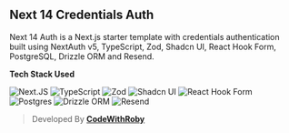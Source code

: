 ## Next 14 Credentials Auth

Next 14 Auth is a Next.js starter template with credentials authentication built using NextAuth v5, TypeScript, Zod, Shadcn UI, React Hook Form, PostgreSQL, Drizzle ORM and Resend.

**Tech Stack Used**

![Next.JS](https://img.shields.io/badge/Next.JS-000000?logo=nextdotjs)
![TypeScript](https://img.shields.io/badge/TypeScript-000000?logo=typescript)
![Zod](https://img.shields.io/badge/Zod-000000?logo=zod)
![Shadcn UI](https://img.shields.io/badge/Shadcn_UI-000000?logo=shadcnui)
![React Hook Form](https://img.shields.io/badge/React_Hook_Form-000000?logo=reacthookform)
![Postgres](https://img.shields.io/badge/PostgreSQL-000000?logo=postgresql)
![Drizzle ORM](https://img.shields.io/badge/Drizzle_ORM-000000?logo=drizzle)
![Resend](https://img.shields.io/badge/Resend-000000?logo=resend)

> Developed By **[CodeWithRoby](https://codewithroby.com/)**
